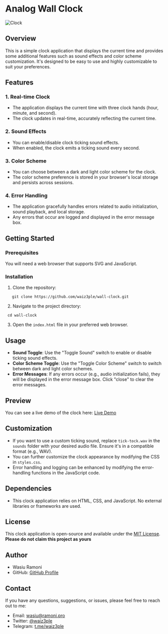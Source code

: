# Analog Wall Clock

![Clock](clock-screenshot.png)

## Overview

This is a simple clock application that displays the current time and provides some additional features such as sound effects and color scheme customization. It's designed to be easy to use and highly customizable to suit your preferences.

## Features

### 1. Real-time Clock

- The application displays the current time with three clock hands (hour, minute, and second).
- The clock updates in real-time, accurately reflecting the current time.

### 2. Sound Effects

- You can enable/disable clock ticking sound effects.
- When enabled, the clock emits a ticking sound every second.

### 3. Color Scheme

- You can choose between a dark and light color scheme for the clock.
- The color scheme preference is stored in your browser's local storage and persists across sessions.

### 4. Error Handling

- The application gracefully handles errors related to audio initialization, sound playback, and local storage.
- Any errors that occur are logged and displayed in the error message box.

## Getting Started

### Prerequisites

You will need a web browser that supports SVG and JavaScript.

### Installation

1. Clone the repository:

```
   git clone https://github.com/waiz3ple/wall-clock.git
```

2. Navigate to the project directory:

  ``` 
   cd wall-clock
 ```  

3. Open the `index.html` file in your preferred web browser.

## Usage

- **Sound Toggle**: Use the "Toggle Sound" switch to enable or disable ticking sound effects.
- **Color Scheme Toggle**: Use the "Toggle Color Scheme" switch to switch between dark and light color schemes.
- **Error Messages**: If any errors occur (e.g., audio initialization fails), they will be displayed in the error message box. Click "close" to clear the error messages.

## Preview

You can see a live demo of the clock here: [Live Demo](https://waiz3ple.github.io/wall-clock)


## Customization

- If you want to use a custom ticking sound, replace `tick-tock.wav` in the `sounds` folder with your desired audio file. Ensure it's in a compatible format (e.g., WAV).
- You can further customize the clock appearance by modifying the CSS in `styles.css`.
- Error handling and logging can be enhanced by modifying the error-handling functions in the JavaScript code.

## Dependencies

- This clock application relies on HTML, CSS, and JavaScript. No external libraries or frameworks are used.

## License

This clock application is open-source and available under the [MIT License](LICENSE).
**Please do not claim this project as yours**

## Author

- Wasiu Ramoni
- GitHub: [GitHub Profile](https://github.com/waiz3ple)

## Contact

If you have any questions, suggestions, or issues, please feel free to reach out to me:

- Email: wasiu@ramoni.pro
- Twitter: [@waiz3ple](https://twitter.com/waiz3ple)
- Telegram: [t.me/waiz3ple](https://t.me/waiz3ple)